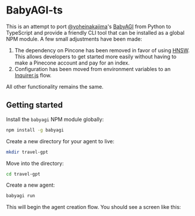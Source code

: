 # BabyAGI-ts

This is an attempt to port [@yoheinakajima](https://twitter.com/yoheinakajima)'s [BabyAGI](https://github.com/yoheinakajima/babyagi) from Python to TypeScript and provide a friendly CLI tool that can be installed as a global NPM module. A few small adjustments have been made:

1. The dependency on Pincone has been removed in favor of using [HNSW](https://www.npmjs.com/package/hnswlib-node). This allows developers to get started more easily without having to make a Pinecone account and pay for an index.
2. Configuration has been moved from environment variables to an [Inquirer.js](https://www.npmjs.com/package/inquirer) flow.

All other functionality remains the same.

## Getting started

Install the `babyagi` NPM module globally:

```bash
npm install -g babyagi
```

Create a new directory for your agent to live:

```bash
mkdir travel-gpt
```

Move into the directory:
```bash
cd travel-gpt
```

Create a new agent:
```bash
babyagi run
```

This will begin the agent creation flow. You should see a screen like this:



